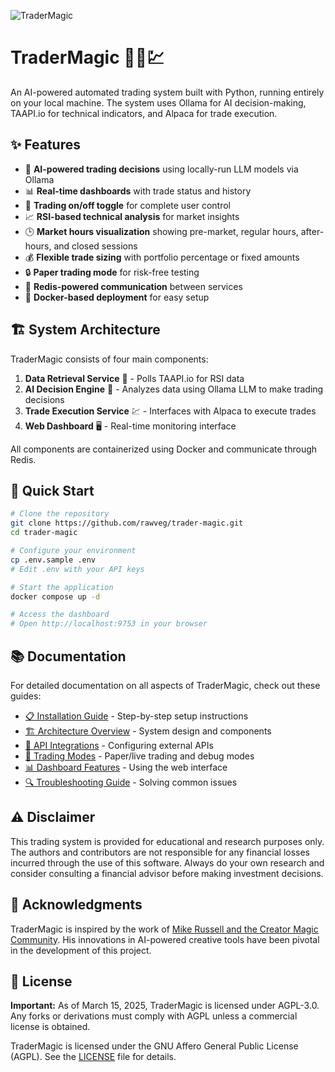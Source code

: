 ![TraderMagic](docs/img/dashboard-screenshot.png)

# TraderMagic 🧙‍♂️💹

An AI-powered automated trading system built with Python, running entirely on your local machine. The system uses Ollama for AI decision-making, TAAPI.io for technical indicators, and Alpaca for trade execution.

## ✨ Features

- 🧠 **AI-powered trading decisions** using locally-run LLM models via Ollama
- 📊 **Real-time dashboards** with trade status and history
- 🛑 **Trading on/off toggle** for complete user control
- 📈 **RSI-based technical analysis** for market insights
- 🕒 **Market hours visualization** showing pre-market, regular hours, after-hours, and closed sessions
- 💰 **Flexible trade sizing** with portfolio percentage or fixed amounts
- 🔒 **Paper trading mode** for risk-free testing
- 🔄 **Redis-powered communication** between services
- 🐳 **Docker-based deployment** for easy setup

## 🏗️ System Architecture

TraderMagic consists of four main components:

1. **Data Retrieval Service** 📡 - Polls TAAPI.io for RSI data
2. **AI Decision Engine** 🧠 - Analyzes data using Ollama LLM to make trading decisions
3. **Trade Execution Service** 💹 - Interfaces with Alpaca to execute trades
4. **Web Dashboard** 🖥️ - Real-time monitoring interface

All components are containerized using Docker and communicate through Redis.

## 🚀 Quick Start

```bash
# Clone the repository
git clone https://github.com/rawveg/trader-magic.git
cd trader-magic

# Configure your environment
cp .env.sample .env
# Edit .env with your API keys

# Start the application
docker compose up -d

# Access the dashboard
# Open http://localhost:9753 in your browser
```

## 📚 Documentation

For detailed documentation on all aspects of TraderMagic, check out these guides:

- [📋 Installation Guide](docs/installation.md) - Step-by-step setup instructions
- [🏗️ Architecture Overview](docs/architecture.md) - System design and components
- [🔌 API Integrations](docs/api-integration.md) - Configuring external APIs
- [🚦 Trading Modes](docs/trading-modes.md) - Paper/live trading and debug modes
- [📊 Dashboard Features](docs/dashboard.md) - Using the web interface
- [🔍 Troubleshooting Guide](docs/troubleshooting.md) - Solving common issues

## ⚠️ Disclaimer

This trading system is provided for educational and research purposes only. The authors and contributors are not responsible for any financial losses incurred through the use of this software. Always do your own research and consider consulting a financial advisor before making investment decisions.

## 🙏 Acknowledgments

TraderMagic is inspired by the work of [Mike Russell and the Creator Magic Community](http://www.creatormagic.ai). His innovations in AI-powered creative tools have been pivotal in the development of this project.

## 📜 License

**Important:** As of March 15, 2025, TraderMagic is licensed under AGPL-3.0. Any forks or derivations must comply with AGPL unless a commercial license is obtained.

TraderMagic is licensed under the GNU Affero General Public License (AGPL). See the [LICENSE](LICENSE) file for details.
